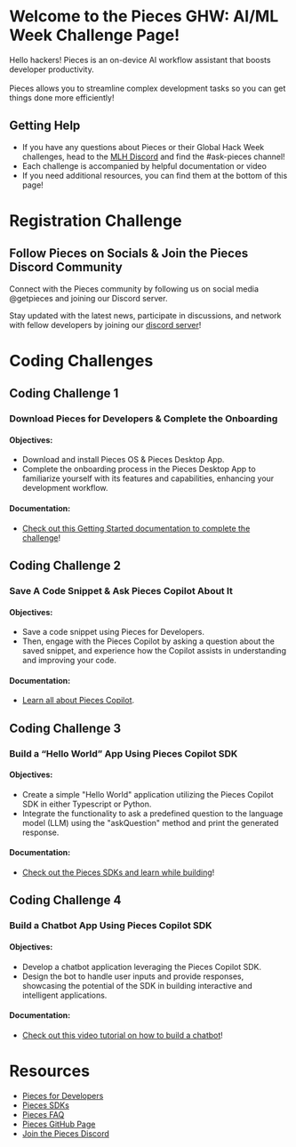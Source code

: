 # Welcome to the Pieces GHW: AI/ML Week Challenge Page!

Hello hackers! Pieces is an on-device AI workflow assistant that boosts developer productivity. <br><br>
Pieces allows you to streamline complex development tasks so you can get things done more efficiently! 

## Getting Help 

* If you have any questions about Pieces or their Global Hack Week challenges, head to the [MLH Discord](https://discord.mlh.io/) and find the #ask-pieces channel!
* Each challenge is accompanied by helpful documentation or video
* If you need additional resources, you can find them at the bottom of this page! 


# Registration Challenge

## Follow Pieces on Socials & Join the Pieces Discord Community

Connect with the Pieces community by following us on social media @getpieces and joining our Discord server. 

Stay updated with the latest news, participate in discussions, and network with fellow developers by joining our [discord server](https://mlh.link/ghwaiml824-pieces-discord)! <br>

# Coding Challenges

## Coding Challenge 1 
### Download Pieces for Developers & Complete the Onboarding
#### Objectives: 
* Download and install Pieces OS & Pieces Desktop App.
* Complete the onboarding process in the Pieces Desktop App to familiarize yourself with its features and capabilities, enhancing your development workflow.

#### Documentation: 
* [Check out this Getting Started documentation to complete the challenge](https://mlh.link/ghwaiml824-pieces-onboarding)!

## Coding Challenge 2 
### Save A Code Snippet & Ask Pieces Copilot About It
#### Objectives: 
* Save a code snippet using Pieces for Developers.
* Then, engage with the Pieces Copilot by asking a question about the saved snippet, and experience how the Copilot assists in understanding and improving your code.

#### Documentation:
* [Learn all about Pieces Copilot](https://mlh.link/ghwaiml824-pieces-copilot).

## Coding Challenge 3 
### Build a “Hello World” App Using Pieces Copilot SDK
#### Objectives: 
* Create a simple "Hello World" application utilizing the Pieces Copilot SDK in either Typescript or Python.
* Integrate the functionality to ask a predefined question to the language model (LLM) using the "askQuestion" method and print the generated response.

#### Documentation:
* [Check out the Pieces SDKs and learn while building](https://mlh.link/ghwaiml824-pieces-helloworld)!

## Coding Challenge 4 
### Build a Chatbot App Using Pieces Copilot SDK
#### Objectives: 
* Develop a chatbot application leveraging the Pieces Copilot SDK.
* Design the bot to handle user inputs and provide responses, showcasing the potential of the SDK in building interactive and intelligent applications.

#### Documentation:
* [Check out this video tutorial on how to build a chatbot](https://mlh.link/ghwaiml824-pieces-chatbot)!

# Resources
* [Pieces for Developers](https://mlh.link/ghwaiml824-pieces-developers)
* [Pieces SDKs](https://mlh.link/ghwaiml824-pieces-sdk)
* [Pieces FAQ](https://mlh.link/ghwaiml824-pieces-faq)
* [Pieces GitHub Page](https://mlh.link/ghwaiml824-pieces-github)
* [Join the Pieces Discord](https://mlh.link/ghwaiml824-pieces-discord)
